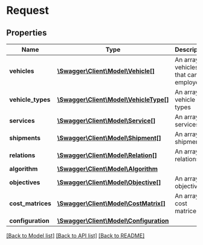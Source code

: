 # Request

## Properties
Name | Type | Description | Notes
------------ | ------------- | ------------- | -------------
**vehicles** | [**\Swagger\Client\Model\Vehicle[]**](Vehicle.md) | An array of vehicles that can be employed | [optional] 
**vehicle_types** | [**\Swagger\Client\Model\VehicleType[]**](VehicleType.md) | An array of vehicle types | [optional] 
**services** | [**\Swagger\Client\Model\Service[]**](Service.md) | An array of services | [optional] 
**shipments** | [**\Swagger\Client\Model\Shipment[]**](Shipment.md) | An array of shipments | [optional] 
**relations** | [**\Swagger\Client\Model\Relation[]**](Relation.md) | An array of relations | [optional] 
**algorithm** | [**\Swagger\Client\Model\Algorithm**](Algorithm.md) |  | [optional] 
**objectives** | [**\Swagger\Client\Model\Objective[]**](Objective.md) | An array of objectives | [optional] 
**cost_matrices** | [**\Swagger\Client\Model\CostMatrix[]**](CostMatrix.md) | An array of cost matrices | [optional] 
**configuration** | [**\Swagger\Client\Model\Configuration**](Configuration.md) |  | [optional] 

[[Back to Model list]](../README.md#documentation-for-models) [[Back to API list]](../README.md#documentation-for-api-endpoints) [[Back to README]](../README.md)


